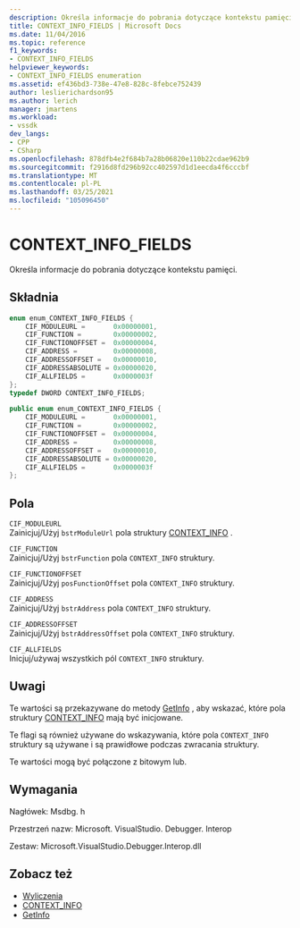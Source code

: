 ```yaml
---
description: Określa informacje do pobrania dotyczące kontekstu pamięci.
title: CONTEXT_INFO_FIELDS | Microsoft Docs
ms.date: 11/04/2016
ms.topic: reference
f1_keywords:
- CONTEXT_INFO_FIELDS
helpviewer_keywords:
- CONTEXT_INFO_FIELDS enumeration
ms.assetid: ef436bd3-738e-47e8-828c-8febce752439
author: leslierichardson95
ms.author: lerich
manager: jmartens
ms.workload:
- vssdk
dev_langs:
- CPP
- CSharp
ms.openlocfilehash: 878dfb4e2f684b7a28b06820e110b22cdae962b9
ms.sourcegitcommit: f2916d8fd296b92cc402597d1d1eecda4f6cccbf
ms.translationtype: MT
ms.contentlocale: pl-PL
ms.lasthandoff: 03/25/2021
ms.locfileid: "105096450"
---
```

# <a name="context_info_fields"></a>CONTEXT_INFO_FIELDS
Określa informacje do pobrania dotyczące kontekstu pamięci.

## <a name="syntax"></a>Składnia

```cpp
enum enum_CONTEXT_INFO_FIELDS {
    CIF_MODULEURL =       0x00000001,
    CIF_FUNCTION =        0x00000002,
    CIF_FUNCTIONOFFSET =  0x00000004,
    CIF_ADDRESS =         0x00000008,
    CIF_ADDRESSOFFSET =   0x00000010,
    CIF_ADDRESSABSOLUTE = 0x00000020,
    CIF_ALLFIELDS =       0x0000003f
};
typedef DWORD CONTEXT_INFO_FIELDS;
```

```csharp
public enum enum_CONTEXT_INFO_FIELDS {
    CIF_MODULEURL =       0x00000001,
    CIF_FUNCTION =        0x00000002,
    CIF_FUNCTIONOFFSET =  0x00000004,
    CIF_ADDRESS =         0x00000008,
    CIF_ADDRESSOFFSET =   0x00000010,
    CIF_ADDRESSABSOLUTE = 0x00000020,
    CIF_ALLFIELDS =       0x0000003f
};
```

## <a name="fields"></a>Pola
`CIF_MODULEURL`\
Zainicjuj/Użyj `bstrModuleUrl` pola struktury [CONTEXT_INFO](../../../extensibility/debugger/reference/context-info.md) .

`CIF_FUNCTION`\
Zainicjuj/Użyj `bstrFunction` pola `CONTEXT_INFO` struktury.

`CIF_FUNCTIONOFFSET`\
Zainicjuj/Użyj `posFunctionOffset` pola `CONTEXT_INFO` struktury.

`CIF_ADDRESS`\
Zainicjuj/Użyj `bstrAddress` pola `CONTEXT_INFO` struktury.

`CIF_ADDRESSOFFSET`\
Zainicjuj/Użyj `bstrAddressOffset` pola `CONTEXT_INFO` struktury.

`CIF_ALLFIELDS`\
Inicjuj/używaj wszystkich pól `CONTEXT_INFO` struktury.

## <a name="remarks"></a>Uwagi
Te wartości są przekazywane do metody [GetInfo](../../../extensibility/debugger/reference/idebugmemorycontext2-getinfo.md) , aby wskazać, które pola struktury [CONTEXT_INFO](../../../extensibility/debugger/reference/context-info.md) mają być inicjowane.

Te flagi są również używane do wskazywania, które pola `CONTEXT_INFO` struktury są używane i są prawidłowe podczas zwracania struktury.

Te wartości mogą być połączone z bitowym lub.

## <a name="requirements"></a>Wymagania
Nagłówek: Msdbg. h

Przestrzeń nazw: Microsoft. VisualStudio. Debugger. Interop

Zestaw: Microsoft.VisualStudio.Debugger.Interop.dll

## <a name="see-also"></a>Zobacz też
- [Wyliczenia](../../../extensibility/debugger/reference/enumerations-visual-studio-debugging.md)
- [CONTEXT_INFO](../../../extensibility/debugger/reference/context-info.md)
- [GetInfo](../../../extensibility/debugger/reference/idebugmemorycontext2-getinfo.md)
